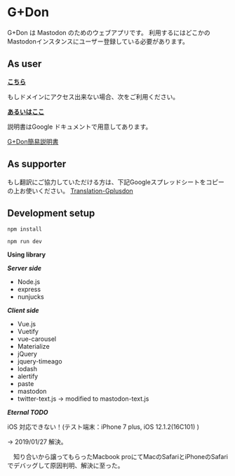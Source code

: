 # G+Don

G+Don は Mastodon のためのウェブアプリです。
利用するにはどこかのMastodonインスタンスにユーザー登録している必要があります。

## As user

**[こちら](https://gplusdon.net)**

もしドメインにアクセス出来ない場合、次をご利用ください。

**[あるいはここ](https://gplusdon.azurewebsites.net)**


説明書はGoogle ドキュメントで用意してあります。

[G+Don簡易説明書](https://docs.google.com/document/d/1mJbQYGxaCfe4Ly86_Su1vseZ9yfoT3rm8n4R8mR3oxA/edit?usp=sharing)


## As supporter

もし翻訳にご協力していただける方は、下記Googleスプレッドシートをコピーの上お使いください。
[Translation-Gplusdon](https://docs.google.com/spreadsheets/d/1m1Tx-q2sFgcM-VJh_eKESbE5ri_gIuw9jvAfJTrtdWg/edit?usp=sharing)


## Development setup


```npm install```


```npm run dev```


**Using library**

***Server side***

 * Node.js
 * express
 * nunjucks

 
***Client side***

 * Vue.js
 * Vuetify
 * vue-carousel
 * Materialize
 * jQuery
 * jquery-timeago
 * lodash
 * alertify
 * paste
 * mastodon
 * twitter-text.js -> modified to mastodon-text.js


***Eternal TODO***

iOS 対応できない！(テスト端末：iPhone 7 plus, iOS 12.1.2(16C101) )

→ 2019/01/27 解決。

　知り合いから譲ってもらったMacbook proにてMacのSafariとiPhoneのSafariでデバッグして原因判明、解決に至った。


